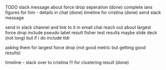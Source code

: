 TODO
    slack message about force drop seperation (done)
    complete ians figures for him - details in chat (done)
    timeline for cristina (done)
        send slack message


send in slack channel and link to it in email chai
reach out about largest force drop
include pseudo label result
fisher test results
maybe slide deck (not long) but if i do include tldr 

asking them for largest force drop (not good metric but getting good results)

timeline - slack over to cristina !!! for clustering result  (done)